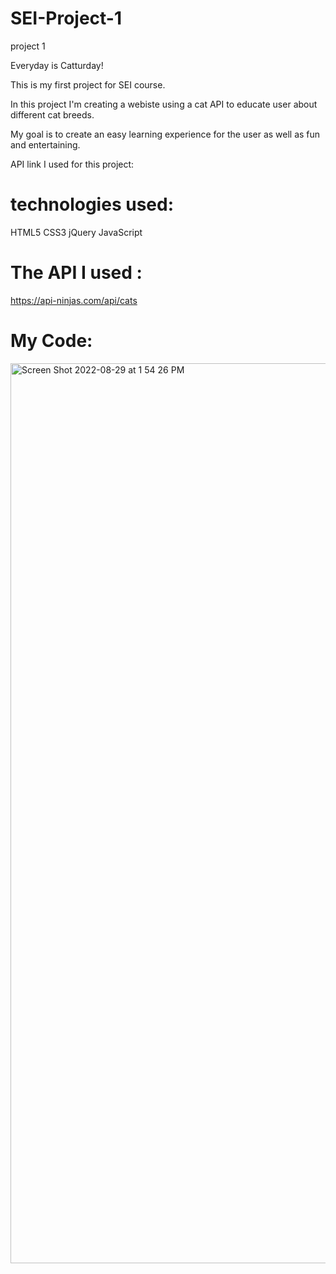 # SEI-Project-1
project 1 

Everyday is Catturday!

This is my first project for SEI course.

In this project I'm creating a webiste using a cat API to educate user about different cat breeds.

My goal is to create an easy learning experience for the user as well as fun and entertaining. 

API link I used for this project:


# technologies used:

HTML5 
CSS3
jQuery
JavaScript


# The API I used :

https://api-ninjas.com/api/cats


# My Code:
<img width="1440" alt="Screen Shot 2022-08-29 at 1 54 26 PM" src="https://user-images.githubusercontent.com/110922883/187604940-37a02e1c-98ce-42bd-9b94-3c45d4fabf0e.png">
















